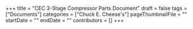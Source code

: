 +++
title = "CEC 3-Stage Compressor Parts Document"
draft = false
tags = ["Documents"]
categories = ["Chuck E. Cheese's"]
pageThumbnailFile = ""
startDate = ""
endDate = ""
contributors = []
+++
